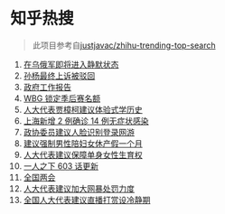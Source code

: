# 知乎热搜

> 此项目参考自[justjavac/zhihu-trending-top-search](https://github.com/justjavac/zhihu-trending-top-search/blob/main/utils.ts)

<!-- BEGIN -->
  <!-- 最后更新时间:Sat Mar 05 2022 11:10:44 GMT+0000 (Coordinated Universal Time) -->
  1. [在乌俄军即将进入静默状态](https://www.zhihu.com/search?q=俄罗斯乌克兰)
1. [孙杨最终上诉被驳回](https://www.zhihu.com/search?q=孙杨)
1. [政府工作报告](https://www.zhihu.com/search?q=政府工作报告)
1. [WBG 锁定季后赛名额](https://www.zhihu.com/search?q=wbg)
1. [人大代表贾樟柯建议体验式学历史](https://www.zhihu.com/search?q=人大代表贾樟柯)
1. [上海新增 2 例确诊 14 例无症状感染](https://www.zhihu.com/search?q=上海疫情)
1. [政协委员建议人脸识别登录网游](https://www.zhihu.com/search?q=强制人脸识别登录网游)
1. [建议强制男性陪妇女休产假一个月](https://www.zhihu.com/search?q=男性产假)
1. [人大代表建议保障单身女性生育权](https://www.zhihu.com/search?q=保障单身女性生育权)
1. [一人之下 603 话更新](https://www.zhihu.com/search?q=一人之下)
1. [全国两会](https://www.zhihu.com/search?q=两会开幕)
1. [人大代表建议加大网暴处罚力度](https://www.zhihu.com/search?q=人大代表建议加大网暴处罚力度)
1. [全国人大代表建议直播打赏设冷静期](https://www.zhihu.com/search?q=直播打赏设冷静期)
  <!-- END -->
